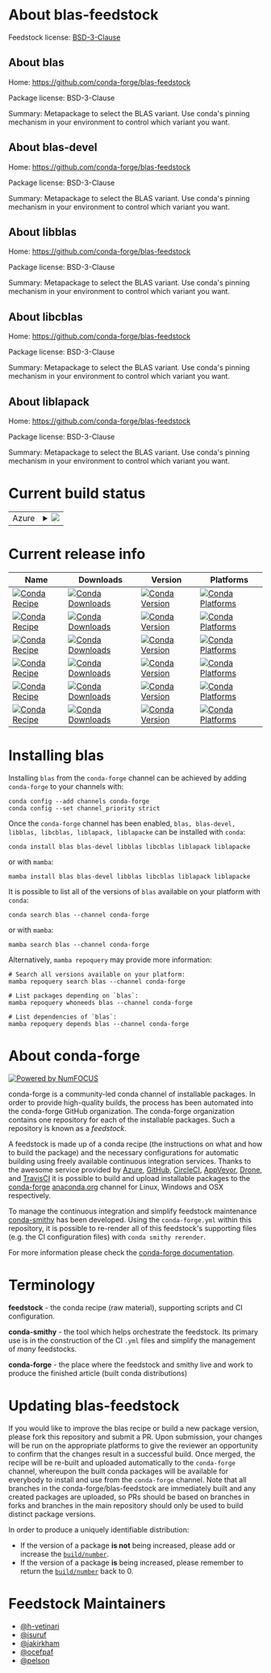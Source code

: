 About blas-feedstock
====================

Feedstock license: [BSD-3-Clause](https://github.com/conda-forge/blas-feedstock/blob/main/LICENSE.txt)


About blas
----------

Home: https://github.com/conda-forge/blas-feedstock

Package license: BSD-3-Clause

Summary: Metapackage to select the BLAS variant. Use conda's pinning mechanism in your environment to control which variant you want.

About blas-devel
----------------

Home: https://github.com/conda-forge/blas-feedstock

Package license: BSD-3-Clause

Summary: Metapackage to select the BLAS variant. Use conda's pinning mechanism in your environment to control which variant you want.

About libblas
-------------

Home: https://github.com/conda-forge/blas-feedstock

Package license: BSD-3-Clause

Summary: Metapackage to select the BLAS variant. Use conda's pinning mechanism in your environment to control which variant you want.

About libcblas
--------------

Home: https://github.com/conda-forge/blas-feedstock

Package license: BSD-3-Clause

Summary: Metapackage to select the BLAS variant. Use conda's pinning mechanism in your environment to control which variant you want.

About liblapack
---------------

Home: https://github.com/conda-forge/blas-feedstock

Package license: BSD-3-Clause

Summary: Metapackage to select the BLAS variant. Use conda's pinning mechanism in your environment to control which variant you want.

Current build status
====================


<table>
    
  <tr>
    <td>Azure</td>
    <td>
      <details>
        <summary>
          <a href="https://dev.azure.com/conda-forge/feedstock-builds/_build/latest?definitionId=3701&branchName=main">
            <img src="https://dev.azure.com/conda-forge/feedstock-builds/_apis/build/status/blas-feedstock?branchName=main">
          </a>
        </summary>
        <table>
          <thead><tr><th>Variant</th><th>Status</th></tr></thead>
          <tbody><tr>
              <td>linux_64_blas_implblis</td>
              <td>
                <a href="https://dev.azure.com/conda-forge/feedstock-builds/_build/latest?definitionId=3701&branchName=main">
                  <img src="https://dev.azure.com/conda-forge/feedstock-builds/_apis/build/status/blas-feedstock?branchName=main&jobName=linux&configuration=linux%20linux_64_blas_implblis" alt="variant">
                </a>
              </td>
            </tr><tr>
              <td>linux_64_blas_implmkl</td>
              <td>
                <a href="https://dev.azure.com/conda-forge/feedstock-builds/_build/latest?definitionId=3701&branchName=main">
                  <img src="https://dev.azure.com/conda-forge/feedstock-builds/_apis/build/status/blas-feedstock?branchName=main&jobName=linux&configuration=linux%20linux_64_blas_implmkl" alt="variant">
                </a>
              </td>
            </tr><tr>
              <td>linux_64_blas_implopenblas</td>
              <td>
                <a href="https://dev.azure.com/conda-forge/feedstock-builds/_build/latest?definitionId=3701&branchName=main">
                  <img src="https://dev.azure.com/conda-forge/feedstock-builds/_apis/build/status/blas-feedstock?branchName=main&jobName=linux&configuration=linux%20linux_64_blas_implopenblas" alt="variant">
                </a>
              </td>
            </tr><tr>
              <td>linux_aarch64</td>
              <td>
                <a href="https://dev.azure.com/conda-forge/feedstock-builds/_build/latest?definitionId=3701&branchName=main">
                  <img src="https://dev.azure.com/conda-forge/feedstock-builds/_apis/build/status/blas-feedstock?branchName=main&jobName=linux&configuration=linux%20linux_aarch64_" alt="variant">
                </a>
              </td>
            </tr><tr>
              <td>linux_ppc64le</td>
              <td>
                <a href="https://dev.azure.com/conda-forge/feedstock-builds/_build/latest?definitionId=3701&branchName=main">
                  <img src="https://dev.azure.com/conda-forge/feedstock-builds/_apis/build/status/blas-feedstock?branchName=main&jobName=linux&configuration=linux%20linux_ppc64le_" alt="variant">
                </a>
              </td>
            </tr><tr>
              <td>osx_64_blas_implaccelerate</td>
              <td>
                <a href="https://dev.azure.com/conda-forge/feedstock-builds/_build/latest?definitionId=3701&branchName=main">
                  <img src="https://dev.azure.com/conda-forge/feedstock-builds/_apis/build/status/blas-feedstock?branchName=main&jobName=osx&configuration=osx%20osx_64_blas_implaccelerate" alt="variant">
                </a>
              </td>
            </tr><tr>
              <td>osx_64_blas_implblis</td>
              <td>
                <a href="https://dev.azure.com/conda-forge/feedstock-builds/_build/latest?definitionId=3701&branchName=main">
                  <img src="https://dev.azure.com/conda-forge/feedstock-builds/_apis/build/status/blas-feedstock?branchName=main&jobName=osx&configuration=osx%20osx_64_blas_implblis" alt="variant">
                </a>
              </td>
            </tr><tr>
              <td>osx_64_blas_implnewaccelerate</td>
              <td>
                <a href="https://dev.azure.com/conda-forge/feedstock-builds/_build/latest?definitionId=3701&branchName=main">
                  <img src="https://dev.azure.com/conda-forge/feedstock-builds/_apis/build/status/blas-feedstock?branchName=main&jobName=osx&configuration=osx%20osx_64_blas_implnewaccelerate" alt="variant">
                </a>
              </td>
            </tr><tr>
              <td>osx_64_blas_implopenblas</td>
              <td>
                <a href="https://dev.azure.com/conda-forge/feedstock-builds/_build/latest?definitionId=3701&branchName=main">
                  <img src="https://dev.azure.com/conda-forge/feedstock-builds/_apis/build/status/blas-feedstock?branchName=main&jobName=osx&configuration=osx%20osx_64_blas_implopenblas" alt="variant">
                </a>
              </td>
            </tr><tr>
              <td>osx_arm64_blas_implaccelerate</td>
              <td>
                <a href="https://dev.azure.com/conda-forge/feedstock-builds/_build/latest?definitionId=3701&branchName=main">
                  <img src="https://dev.azure.com/conda-forge/feedstock-builds/_apis/build/status/blas-feedstock?branchName=main&jobName=osx&configuration=osx%20osx_arm64_blas_implaccelerate" alt="variant">
                </a>
              </td>
            </tr><tr>
              <td>osx_arm64_blas_implnewaccelerate</td>
              <td>
                <a href="https://dev.azure.com/conda-forge/feedstock-builds/_build/latest?definitionId=3701&branchName=main">
                  <img src="https://dev.azure.com/conda-forge/feedstock-builds/_apis/build/status/blas-feedstock?branchName=main&jobName=osx&configuration=osx%20osx_arm64_blas_implnewaccelerate" alt="variant">
                </a>
              </td>
            </tr><tr>
              <td>osx_arm64_blas_implopenblas</td>
              <td>
                <a href="https://dev.azure.com/conda-forge/feedstock-builds/_build/latest?definitionId=3701&branchName=main">
                  <img src="https://dev.azure.com/conda-forge/feedstock-builds/_apis/build/status/blas-feedstock?branchName=main&jobName=osx&configuration=osx%20osx_arm64_blas_implopenblas" alt="variant">
                </a>
              </td>
            </tr><tr>
              <td>win_64_blas_implblis</td>
              <td>
                <a href="https://dev.azure.com/conda-forge/feedstock-builds/_build/latest?definitionId=3701&branchName=main">
                  <img src="https://dev.azure.com/conda-forge/feedstock-builds/_apis/build/status/blas-feedstock?branchName=main&jobName=win&configuration=win%20win_64_blas_implblis" alt="variant">
                </a>
              </td>
            </tr><tr>
              <td>win_64_blas_implmkl</td>
              <td>
                <a href="https://dev.azure.com/conda-forge/feedstock-builds/_build/latest?definitionId=3701&branchName=main">
                  <img src="https://dev.azure.com/conda-forge/feedstock-builds/_apis/build/status/blas-feedstock?branchName=main&jobName=win&configuration=win%20win_64_blas_implmkl" alt="variant">
                </a>
              </td>
            </tr><tr>
              <td>win_64_blas_implopenblas</td>
              <td>
                <a href="https://dev.azure.com/conda-forge/feedstock-builds/_build/latest?definitionId=3701&branchName=main">
                  <img src="https://dev.azure.com/conda-forge/feedstock-builds/_apis/build/status/blas-feedstock?branchName=main&jobName=win&configuration=win%20win_64_blas_implopenblas" alt="variant">
                </a>
              </td>
            </tr>
          </tbody>
        </table>
      </details>
    </td>
  </tr>
</table>

Current release info
====================

| Name | Downloads | Version | Platforms |
| --- | --- | --- | --- |
| [![Conda Recipe](https://img.shields.io/badge/recipe-blas-green.svg)](https://anaconda.org/conda-forge/blas) | [![Conda Downloads](https://img.shields.io/conda/dn/conda-forge/blas.svg)](https://anaconda.org/conda-forge/blas) | [![Conda Version](https://img.shields.io/conda/vn/conda-forge/blas.svg)](https://anaconda.org/conda-forge/blas) | [![Conda Platforms](https://img.shields.io/conda/pn/conda-forge/blas.svg)](https://anaconda.org/conda-forge/blas) |
| [![Conda Recipe](https://img.shields.io/badge/recipe-blas--devel-green.svg)](https://anaconda.org/conda-forge/blas-devel) | [![Conda Downloads](https://img.shields.io/conda/dn/conda-forge/blas-devel.svg)](https://anaconda.org/conda-forge/blas-devel) | [![Conda Version](https://img.shields.io/conda/vn/conda-forge/blas-devel.svg)](https://anaconda.org/conda-forge/blas-devel) | [![Conda Platforms](https://img.shields.io/conda/pn/conda-forge/blas-devel.svg)](https://anaconda.org/conda-forge/blas-devel) |
| [![Conda Recipe](https://img.shields.io/badge/recipe-libblas-green.svg)](https://anaconda.org/conda-forge/libblas) | [![Conda Downloads](https://img.shields.io/conda/dn/conda-forge/libblas.svg)](https://anaconda.org/conda-forge/libblas) | [![Conda Version](https://img.shields.io/conda/vn/conda-forge/libblas.svg)](https://anaconda.org/conda-forge/libblas) | [![Conda Platforms](https://img.shields.io/conda/pn/conda-forge/libblas.svg)](https://anaconda.org/conda-forge/libblas) |
| [![Conda Recipe](https://img.shields.io/badge/recipe-libcblas-green.svg)](https://anaconda.org/conda-forge/libcblas) | [![Conda Downloads](https://img.shields.io/conda/dn/conda-forge/libcblas.svg)](https://anaconda.org/conda-forge/libcblas) | [![Conda Version](https://img.shields.io/conda/vn/conda-forge/libcblas.svg)](https://anaconda.org/conda-forge/libcblas) | [![Conda Platforms](https://img.shields.io/conda/pn/conda-forge/libcblas.svg)](https://anaconda.org/conda-forge/libcblas) |
| [![Conda Recipe](https://img.shields.io/badge/recipe-liblapack-green.svg)](https://anaconda.org/conda-forge/liblapack) | [![Conda Downloads](https://img.shields.io/conda/dn/conda-forge/liblapack.svg)](https://anaconda.org/conda-forge/liblapack) | [![Conda Version](https://img.shields.io/conda/vn/conda-forge/liblapack.svg)](https://anaconda.org/conda-forge/liblapack) | [![Conda Platforms](https://img.shields.io/conda/pn/conda-forge/liblapack.svg)](https://anaconda.org/conda-forge/liblapack) |
| [![Conda Recipe](https://img.shields.io/badge/recipe-liblapacke-green.svg)](https://anaconda.org/conda-forge/liblapacke) | [![Conda Downloads](https://img.shields.io/conda/dn/conda-forge/liblapacke.svg)](https://anaconda.org/conda-forge/liblapacke) | [![Conda Version](https://img.shields.io/conda/vn/conda-forge/liblapacke.svg)](https://anaconda.org/conda-forge/liblapacke) | [![Conda Platforms](https://img.shields.io/conda/pn/conda-forge/liblapacke.svg)](https://anaconda.org/conda-forge/liblapacke) |

Installing blas
===============

Installing `blas` from the `conda-forge` channel can be achieved by adding `conda-forge` to your channels with:

```
conda config --add channels conda-forge
conda config --set channel_priority strict
```

Once the `conda-forge` channel has been enabled, `blas, blas-devel, libblas, libcblas, liblapack, liblapacke` can be installed with `conda`:

```
conda install blas blas-devel libblas libcblas liblapack liblapacke
```

or with `mamba`:

```
mamba install blas blas-devel libblas libcblas liblapack liblapacke
```

It is possible to list all of the versions of `blas` available on your platform with `conda`:

```
conda search blas --channel conda-forge
```

or with `mamba`:

```
mamba search blas --channel conda-forge
```

Alternatively, `mamba repoquery` may provide more information:

```
# Search all versions available on your platform:
mamba repoquery search blas --channel conda-forge

# List packages depending on `blas`:
mamba repoquery whoneeds blas --channel conda-forge

# List dependencies of `blas`:
mamba repoquery depends blas --channel conda-forge
```


About conda-forge
=================

[![Powered by
NumFOCUS](https://img.shields.io/badge/powered%20by-NumFOCUS-orange.svg?style=flat&colorA=E1523D&colorB=007D8A)](https://numfocus.org)

conda-forge is a community-led conda channel of installable packages.
In order to provide high-quality builds, the process has been automated into the
conda-forge GitHub organization. The conda-forge organization contains one repository
for each of the installable packages. Such a repository is known as a *feedstock*.

A feedstock is made up of a conda recipe (the instructions on what and how to build
the package) and the necessary configurations for automatic building using freely
available continuous integration services. Thanks to the awesome service provided by
[Azure](https://azure.microsoft.com/en-us/services/devops/), [GitHub](https://github.com/),
[CircleCI](https://circleci.com/), [AppVeyor](https://www.appveyor.com/),
[Drone](https://cloud.drone.io/welcome), and [TravisCI](https://travis-ci.com/)
it is possible to build and upload installable packages to the
[conda-forge](https://anaconda.org/conda-forge) [anaconda.org](https://anaconda.org/)
channel for Linux, Windows and OSX respectively.

To manage the continuous integration and simplify feedstock maintenance
[conda-smithy](https://github.com/conda-forge/conda-smithy) has been developed.
Using the ``conda-forge.yml`` within this repository, it is possible to re-render all of
this feedstock's supporting files (e.g. the CI configuration files) with ``conda smithy rerender``.

For more information please check the [conda-forge documentation](https://conda-forge.org/docs/).

Terminology
===========

**feedstock** - the conda recipe (raw material), supporting scripts and CI configuration.

**conda-smithy** - the tool which helps orchestrate the feedstock.
                   Its primary use is in the construction of the CI ``.yml`` files
                   and simplify the management of *many* feedstocks.

**conda-forge** - the place where the feedstock and smithy live and work to
                  produce the finished article (built conda distributions)


Updating blas-feedstock
=======================

If you would like to improve the blas recipe or build a new
package version, please fork this repository and submit a PR. Upon submission,
your changes will be run on the appropriate platforms to give the reviewer an
opportunity to confirm that the changes result in a successful build. Once
merged, the recipe will be re-built and uploaded automatically to the
`conda-forge` channel, whereupon the built conda packages will be available for
everybody to install and use from the `conda-forge` channel.
Note that all branches in the conda-forge/blas-feedstock are
immediately built and any created packages are uploaded, so PRs should be based
on branches in forks and branches in the main repository should only be used to
build distinct package versions.

In order to produce a uniquely identifiable distribution:
 * If the version of a package **is not** being increased, please add or increase
   the [``build/number``](https://docs.conda.io/projects/conda-build/en/latest/resources/define-metadata.html#build-number-and-string).
 * If the version of a package **is** being increased, please remember to return
   the [``build/number``](https://docs.conda.io/projects/conda-build/en/latest/resources/define-metadata.html#build-number-and-string)
   back to 0.

Feedstock Maintainers
=====================

* [@h-vetinari](https://github.com/h-vetinari/)
* [@isuruf](https://github.com/isuruf/)
* [@jakirkham](https://github.com/jakirkham/)
* [@ocefpaf](https://github.com/ocefpaf/)
* [@pelson](https://github.com/pelson/)

